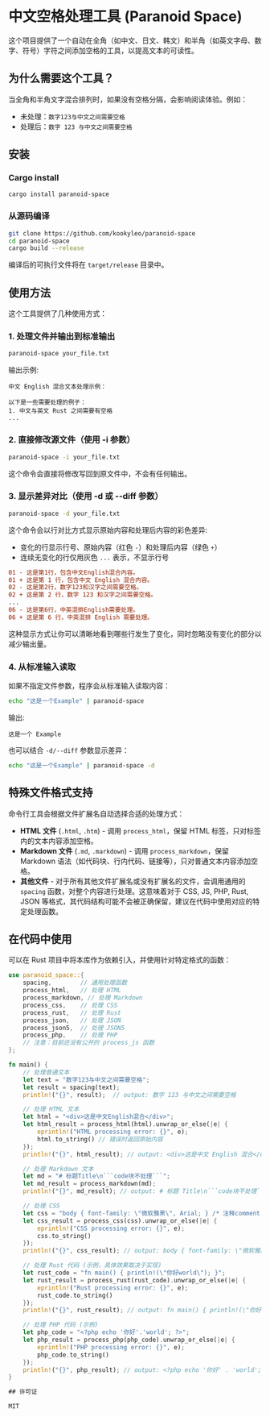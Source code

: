 # 中文空格处理工具 (Paranoid Space)

这个项目提供了一个自动在全角（如中文、日文、韩文）和半角（如英文字母、数字、符号）字符之间添加空格的工具，以提高文本的可读性。

## 为什么需要这个工具？

当全角和半角文字混合排列时，如果没有空格分隔，会影响阅读体验。例如：

- 未处理：`数字123与中文之间需要空格`
- 处理后：`数字 123 与中文之间需要空格`

## 安装

### Cargo install

```
cargo install paranoid-space
```

### 从源码编译

```bash
git clone https://github.com/kookyleo/paranoid-space
cd paranoid-space
cargo build --release
```

编译后的可执行文件将在 `target/release` 目录中。

## 使用方法

这个工具提供了几种使用方式：

### 1. 处理文件并输出到标准输出

```bash
paranoid-space your_file.txt
```

输出示例:
```
中文 English 混合文本处理示例：

以下是一些需要处理的例子：
1. 中文与英文 Rust 之间需要有空格
...
```

### 2. 直接修改源文件（使用 -i 参数）

```bash
paranoid-space -i your_file.txt
```

这个命令会直接将修改写回到原文件中，不会有任何输出。

### 3. 显示差异对比（使用 -d 或 --diff 参数）

```bash
paranoid-space -d your_file.txt
```

这个命令会以行对比方式显示原始内容和处理后内容的彩色差异:
- 变化的行显示行号、原始内容（红色 `-`）和处理后内容（绿色 `+`）
- 连续无变化的行仅用灰色 `...` 表示，不显示行号

```diff
01 - 这是第1行，包含中文English混合内容。
01 + 这是第 1 行，包含中文 English 混合内容。
02 - 这是第2行，数字123和汉字之间需要空格。
02 + 这是第 2 行，数字 123 和汉字之间需要空格。
...
06 - 这是第6行，中英混排English需要处理。
06 + 这是第 6 行，中英混排 English 需要处理。
```

这种显示方式让你可以清晰地看到哪些行发生了变化，同时忽略没有变化的部分以减少输出量。

### 4. 从标准输入读取

如果不指定文件参数，程序会从标准输入读取内容：

```bash
echo "这是一个Example" | paranoid-space
```

输出:
```
这是一个 Example
```

也可以结合 `-d/--diff` 参数显示差异：

```bash
echo "这是一个Example" | paranoid-space -d
```

## 特殊文件格式支持

命令行工具会根据文件扩展名自动选择合适的处理方式：

- **HTML 文件** (`.html`, `.htm`) - 调用 `process_html`，保留 HTML 标签，只对标签内的文本内容添加空格。
- **Markdown 文件** (`.md`, `.markdown`) - 调用 `process_markdown`，保留 Markdown 语法（如代码块、行内代码、链接等），只对普通文本内容添加空格。
- **其他文件** - 对于所有其他文件扩展名或没有扩展名的文件，会调用通用的 `spacing` 函数，对整个内容进行处理。这意味着对于 CSS, JS, PHP, Rust, JSON 等格式，其代码结构可能不会被正确保留，建议在代码中使用对应的特定处理函数。

## 在代码中使用

可以在 Rust 项目中将本库作为依赖引入，并使用针对特定格式的函数：

```rust
use paranoid_space::{
    spacing,        // 通用处理函数
    process_html,   // 处理 HTML
    process_markdown, // 处理 Markdown
    process_css,    // 处理 CSS
    process_rust,   // 处理 Rust
    process_json,   // 处理 JSON
    process_json5,  // 处理 JSON5
    process_php,    // 处理 PHP
    // 注意：目前还没有公开的 process_js 函数
};

fn main() {
    // 处理普通文本
    let text = "数字123与中文之间需要空格";
    let result = spacing(text);
    println!("{}", result);  // output: 数字 123 与中文之间需要空格

    // 处理 HTML 文本
    let html = "<div>这是中文English混合</div>";
    let html_result = process_html(html).unwrap_or_else(|e| {
        eprintln!("HTML processing error: {}", e);
        html.to_string() // 错误时返回原始内容
    });
    println!("{}", html_result); // output: <div>这是中文 English 混合</div>

    // 处理 Markdown 文本
    let md = "# 标题Title\n```code块不处理```";
    let md_result = process_markdown(md);
    println!("{}", md_result); // output: # 标题 Title\n```code块不处理```

    // 处理 CSS
    let css = "body { font-family: \"微软雅黑\", Arial; } /* 注释comment */";
    let css_result = process_css(css).unwrap_or_else(|e| {
        eprintln!("CSS processing error: {}", e);
        css.to_string()
    });
    println!("{}", css_result); // output: body { font-family: \"微软雅黑\", Arial; } /* 注释 comment */

    // 处理 Rust 代码 (示例，具体效果取决于实现)
    let rust_code = "fn main() { println!(\"你好world\"); }";
    let rust_result = process_rust(rust_code).unwrap_or_else(|e| {
        eprintln!("Rust processing error: {}", e);
        rust_code.to_string()
    });
    println!("{}", rust_result); // output: fn main() { println!(\"你好 world\"); }

    // 处理 PHP 代码 (示例)
    let php_code = "<?php echo '你好'.'world'; ?>";
    let php_result = process_php(php_code).unwrap_or_else(|e| {
        eprintln!("PHP processing error: {}", e);
        php_code.to_string()
    });
    println!("{}", php_result); // output: <?php echo '你好' . 'world'; ?> (假设它保留了语法结构)
}

## 许可证

MIT